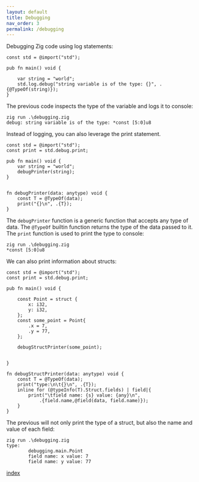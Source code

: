 ```yaml
---
layout: default
title: Debugging
nav_order: 3
permalink: /debugging
---
```



Debugging Zig code using log statements:

```zig
const std = @import("std");

pub fn main() void {
    
    var string = "world";    
    std.log.debug("string variable is of the type: {}", .{@TypeOf(string)});
}
```

The previous code inspects the type of the variable and logs it to console:

```
zig run .\debugging.zig
debug: string variable is of the type: *const [5:0]u8
```


Instead of logging, you can also leverage the print statement. 


```zig
const std = @import("std");
const print = std.debug.print;

pub fn main() void {
    var string = "world";    
    debugPrinter(string);
}


fn debugPrinter(data: anytype) void {
    const T = @TypeOf(data);
    print("{}\n", .{T});
}
```

The `debugPrinter` function is a generic function that accepts any type of data. The `@TypeOf` builtin function returns the type of the data passed to it. The `print` function is used to print the type to console:

```
zig run .\debugging.zig
*const [5:0]u8
```

We can also print information about structs:

```zig
const std = @import("std");
const print = std.debug.print;

pub fn main() void {

    const Point = struct {
        x: i32,
        y: i32,
    };
    const some_point = Point{
        .x = 7,
        .y = 77,
    };    

    debugStructPrinter(some_point);  
       
    
}

fn debugStructPrinter(data: anytype) void {
    const T = @TypeOf(data);
    print("type:\n\t{}\n", .{T});
    inline for (@typeInfo(T).Struct.fields) | field|{
        print("\tfield name: {s} value: {any}\n", 
            .{field.name,@field(data, field.name)});        
    }
}
```

The previous will not only print the type of a struct, but also the name and value of each field:

```
zig run .\debugging.zig
type:
        debugging.main.Point
        field name: x value: 7
        field name: y value: 77
```

[index](index.md)